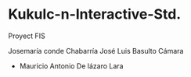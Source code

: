 # Kukulc-n-Interactive-Std.
Proyect FIS 
 
Josemaría conde Chabarría 
José Luis Basulto Cámara
- Mauricio Antonio De lázaro Lara